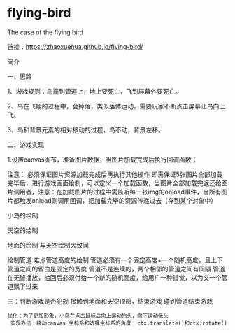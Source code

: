 # flying-bird
The case of the flying bird

链接：https://zhaoxuehua.github.io/flying-bird/

简介

一、思路

1、游戏规则：鸟撞到管道上，地上要死亡，飞到屏幕外要死亡。

2、鸟在飞翔的过程中，会掉落，类似落体运动，需要玩家不断点击屏幕让鸟向上飞。

3、鸟和背景元素的相对移动的过程，鸟不动，背景左移。

二、游戏实现

1.设置canvas画布，准备图片数据，当图片加载完成后执行回调函数；

 注意： 必须保证图片资源加载完成后再执行其他操作  即需保证5张图片全部加载完毕后，进行游戏画面绘制，可以定义一个加载函数，当图片全部加载完返还给图片调用者，注意：在加载图片的过程中需监听每一张img的onload事件，当所有图片都触发onload则调用回调，把加载完毕的资源传递过去（存到某个对象中）
 
  小鸟的绘制
  
  天空的绘制  
  
  地面的绘制  与天空绘制大致同
  
  绘制管道   难点管道高度的绘制 
            管道必须有一个固定高度+一个随机高度，且上下管道之间的留白是固定的宽度
             管道不是连续的，两个相邻的管道之间有间隔
             管道在无缝播放，抽回后必须付给一个新的随机高度，给用户一种错觉，以为又一个管道飘了过来


三：判断游戏是否犯规
    接触到地面和天空顶部，结束游戏
    碰到管道结束游戏
    
    
    优化：为了更加形象，小鸟在点击鼠标后向上运动抬头，向下运动低头
     实现办法：移动canvas 坐标系和选择坐标系的角度  ctx.translate()和ctx.rotate()
